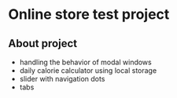 # Online store test project

## About project
- handling the behavior of modal windows
- daily calorie calculator using local storage
- slider with navigation dots
- tabs
